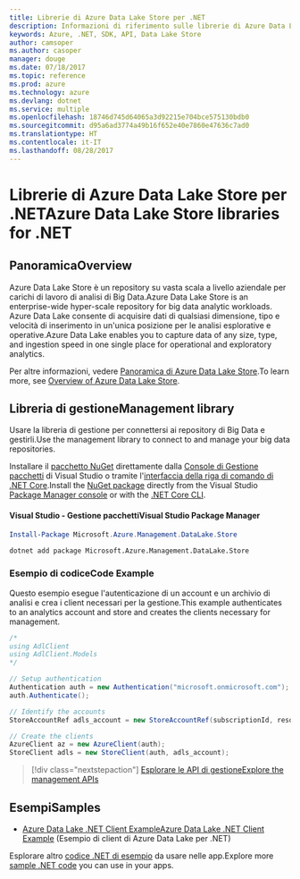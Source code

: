 ```yaml
---
title: Librerie di Azure Data Lake Store per .NET
description: Informazioni di riferimento sulle librerie di Azure Data Lake Store per .NET
keywords: Azure, .NET, SDK, API, Data Lake Store
author: camsoper
ms.author: casoper
manager: douge
ms.date: 07/18/2017
ms.topic: reference
ms.prod: azure
ms.technology: azure
ms.devlang: dotnet
ms.service: multiple
ms.openlocfilehash: 18746d745d64065a3d92215e704bce575130bdb0
ms.sourcegitcommit: d95a6ad3774a49b16f652e40e7860e47636c7ad0
ms.translationtype: HT
ms.contentlocale: it-IT
ms.lasthandoff: 08/28/2017
---
```

# <a name="azure-data-lake-store-libraries-for-net"></a><span data-ttu-id="d30d1-104">Librerie di Azure Data Lake Store per .NET</span><span class="sxs-lookup"><span data-stu-id="d30d1-104">Azure Data Lake Store libraries for .NET</span></span>

## <a name="overview"></a><span data-ttu-id="d30d1-105">Panoramica</span><span class="sxs-lookup"><span data-stu-id="d30d1-105">Overview</span></span>

<span data-ttu-id="d30d1-106">Azure Data Lake Store è un repository su vasta scala a livello aziendale per carichi di lavoro di analisi di Big Data.</span><span class="sxs-lookup"><span data-stu-id="d30d1-106">Azure Data Lake Store is an enterprise-wide hyper-scale repository for big data analytic workloads.</span></span> <span data-ttu-id="d30d1-107">Azure Data Lake consente di acquisire dati di qualsiasi dimensione, tipo e velocità di inserimento in un'unica posizione per le analisi esplorative e operative.</span><span class="sxs-lookup"><span data-stu-id="d30d1-107">Azure Data Lake enables you to capture data of any size, type, and ingestion speed in one single place for operational and exploratory analytics.</span></span>

<span data-ttu-id="d30d1-108">Per altre informazioni, vedere [Panoramica di Azure Data Lake Store](/azure/data-lake-store/data-lake-store-overview).</span><span class="sxs-lookup"><span data-stu-id="d30d1-108">To learn more, see [Overview of Azure Data Lake Store](/azure/data-lake-store/data-lake-store-overview).</span></span>

## <a name="management-library"></a><span data-ttu-id="d30d1-109">Libreria di gestione</span><span class="sxs-lookup"><span data-stu-id="d30d1-109">Management library</span></span>

<span data-ttu-id="d30d1-110">Usare la libreria di gestione per connettersi ai repository di Big Data e gestirli.</span><span class="sxs-lookup"><span data-stu-id="d30d1-110">Use the management library to connect to and manage your big data repositories.</span></span>

<span data-ttu-id="d30d1-111">Installare il [pacchetto NuGet](https://www.nuget.org/packages/Microsoft.Azure.Management.DataLake.Store) direttamente dalla [Console di Gestione pacchetti][PackageManager] di Visual Studio o tramite l'[interfaccia della riga di comando di .NET Core][DotNetCLI].</span><span class="sxs-lookup"><span data-stu-id="d30d1-111">Install the [NuGet package](https://www.nuget.org/packages/Microsoft.Azure.Management.DataLake.Store) directly from the Visual Studio [Package Manager console][PackageManager] or with the [.NET Core CLI][DotNetCLI].</span></span>

#### <a name="visual-studio-package-manager"></a><span data-ttu-id="d30d1-112">Visual Studio - Gestione pacchetti</span><span class="sxs-lookup"><span data-stu-id="d30d1-112">Visual Studio Package Manager</span></span>

```powershell
Install-Package Microsoft.Azure.Management.DataLake.Store
```

```bash
dotnet add package Microsoft.Azure.Management.DataLake.Store
```

### <a name="code-example"></a><span data-ttu-id="d30d1-113">Esempio di codice</span><span class="sxs-lookup"><span data-stu-id="d30d1-113">Code Example</span></span>

<span data-ttu-id="d30d1-114">Questo esempio esegue l'autenticazione di un account e un archivio di analisi e crea i client necessari per la gestione.</span><span class="sxs-lookup"><span data-stu-id="d30d1-114">This example authenticates to an analytics account and store and creates the clients necessary for management.</span></span>

```csharp
/*
using AdlClient
using AdlClient.Models 
*/

// Setup authentication 
Authentication auth = new Authentication("microsoft.onmicrosoft.com"); // change this to YOUR tenant
auth.Authenticate();

// Identify the accounts
StoreAccountRef adls_account = new StoreAccountRef(subscriptionId, resourceGroup, userName);

// Create the clients
AzureClient az = new AzureClient(auth);
StoreClient adls = new StoreClient(auth, adls_account);
```

> [!div class="nextstepaction"]
> [<span data-ttu-id="d30d1-115">Esplorare le API di gestione</span><span class="sxs-lookup"><span data-stu-id="d30d1-115">Explore the management APIs</span></span>](/dotnet/api/overview/azure/datalakestore/management)

## <a name="samples"></a><span data-ttu-id="d30d1-116">Esempi</span><span class="sxs-lookup"><span data-stu-id="d30d1-116">Samples</span></span>

* [<span data-ttu-id="d30d1-117">Azure Data Lake .NET Client Example</span><span class="sxs-lookup"><span data-stu-id="d30d1-117">Azure Data Lake .NET Client Example</span></span>](https://azure.microsoft.com/en-us/resources/samples/data-lake-dotnet-client/) (Esempio di client di Azure Data Lake per .NET)

<span data-ttu-id="d30d1-118">Esplorare altro [codice .NET di esempio](https://azure.microsoft.com/resources/samples/?platform=dotnet) da usare nelle app.</span><span class="sxs-lookup"><span data-stu-id="d30d1-118">Explore more [sample .NET code](https://azure.microsoft.com/resources/samples/?platform=dotnet) you can use in your apps.</span></span>

[PackageManager]: https://docs.microsoft.com/nuget/tools/package-manager-console
[DotNetCLI]: https://docs.microsoft.com/en-us/dotnet/core/tools/dotnet-add-package
